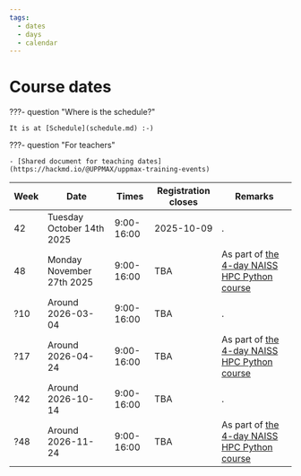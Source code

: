 ```yaml
---
tags:
  - dates
  - days
  - calendar
---
```


# Course dates

???- question "Where is the schedule?"

    It is at [Schedule](schedule.md) :-)

???- question "For teachers"

    - [Shared document for teaching dates](https://hackmd.io/@UPPMAX/uppmax-training-events)

<!-- markdownlint-disable MD013 --><!-- Tables cannot be split up over lines, hence will break 80 characters per line -->

Week    |Date                     |Times     |Registration closes|Remarks
--------|-------------------------|----------|-------------------|------------------
42      |Tuesday October 14th 2025|9:00-16:00|2025-10-09         |.
48      |Monday November 27th 2025|9:00-16:00|TBA                |As part of [the 4-day NAISS HPC Python course](https://docs.uppmax.uu.se/courses_workshops/hpc_python/)
?10     |Around 2026-03-04        |9:00-16:00|TBA                |.
?17     |Around 2026-04-24        |9:00-16:00|TBA                |As part of [the 4-day NAISS HPC Python course](https://docs.uppmax.uu.se/courses_workshops/hpc_python/)
?42     |Around 2026-10-14        |9:00-16:00|TBA                |.
?48     |Around 2026-11-24        |9:00-16:00|TBA                |As part of [the 4-day NAISS HPC Python course](https://docs.uppmax.uu.se/courses_workshops/hpc_python/)


<!-- markdownlint-enable MD013 -->
